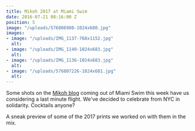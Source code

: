 ```yaml
---
title: Mikoh 2017 at Miami Swim
date: 2016-07-21 08:16:00 Z
position: 5
image: "/uploads/576806980-1024x680.jpg"
images:
- image: "/uploads/IMG_1137-768x1152.jpg"
  alt: 
- image: "/uploads/IMG_1140-1024x683.jpg"
  alt: 
- image: "/uploads/IMG_1136-1024x683.jpg"
  alt: 
- image: "/uploads/576807226-1024x681.jpg"
  alt: 
---
```


Some shots on the [Mikoh blog](http://mikoh.com/blog/) coming out of Miami Swim this week have us considering a last minute flight. We've decided to celebrate from NYC in solidarity. Cocktails anyone?

A sneak preview of some of the 2017 prints we worked on with them in the mix. 